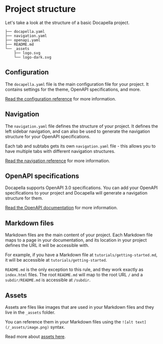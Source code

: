 # Project structure

Let's take a look at the structure of a basic Docapella project.

```
├── docapella.yaml
├── navigation.yaml
├── openapi.yaml
├── README.md
└── _assets
    ├── logo.svg
    └── logo-dark.svg
```

## Configuration

The `docapella.yaml` file is the main configuration file for your project. It contains settings for the theme, OpenAPI specifications, and more.

[Read the configuration reference](/configuration-reference.md) for more information.

## Navigation

The `navigation.yaml` file defines the structure of your project. It defines the left sidebar navigation, and can also be used to generate the navigation structure for your OpenAPI specifications.

Each tab and subtabs gets its own `navigation.yaml` file - this allows you to have multiple tabs with different navigation structures.

[Read the navigation reference](/navigation.md) for more information.

## OpenAPI specifications

Docapella supports OpenAPI 3.0 specifications. You can add your OpenAPI specifications to your project and Docapella will generate a navigation structure for them.

[Read the OpenAPI documentation](/openapi.md) for more information.

## Markdown files

Markdown files are the main content of your project. Each Markdown file maps to a page in your documentation, and its location in your project defines the URL it will be accessible with.

For example, if you have a Markdown file at `tutorials/getting-started.md`, it will be accessible at `tutorials/getting-started`.

`README.md` is the only exception to this rule, and they work exactly as `index.html` files. The root `README.md` will map to the root URL `/` and a `subdir/README.md` is accessible at `/subdir`.

## Assets

Assets are files like images that are used in your Markdown files and they live in the `_assets` folder.

You can reference them in your Markdown files using the `![alt text](/_assets/image.png)` syntax.

Read more about [assets here](/assets.md).

